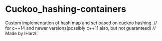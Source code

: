 # Cuckoo_hashing-containers
Custom implementation of hash map and set based on cuckoo hashing.
// for c++14 and newer versions(possibly c++11 also, but not guaranteed) //
Made by IHarzI.
